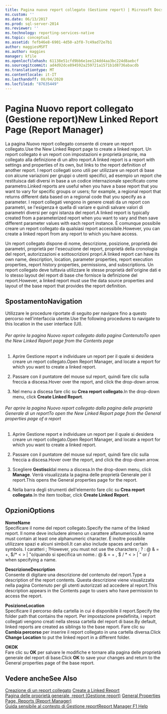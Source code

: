 ```yaml
---
title: Pagina nuovo report collegato (Gestione report) | Microsoft Docs
ms.custom: ''
ms.date: 06/13/2017
ms.prod: sql-server-2014
ms.reviewer: ''
ms.technology: reporting-services-native
ms.topic: conceptual
ms.assetid: fefb46e8-6901-4d50-a3f8-7c49ad72e7b1
author: maggiesMSFT
ms.author: maggies
manager: kfile
ms.openlocfilehash: 61138e51cfd9bb6e1ee124dd4aa3bc224d8aebcf
ms.sourcegitcommit: ad4d92dce894592a259721a1571b1d8736abacdb
ms.translationtype: MT
ms.contentlocale: it-IT
ms.lasthandoff: 08/04/2020
ms.locfileid: "87635449"
---
```

# <a name="new-linked-report-page-report-manager"></a><span data-ttu-id="e77f4-102">Pagina Nuovo report collegato (Gestione report)</span><span class="sxs-lookup"><span data-stu-id="e77f4-102">New Linked Report Page (Report Manager)</span></span>
  <span data-ttu-id="e77f4-103">La pagina Nuovo report collegato consente di creare un report collegato.</span><span class="sxs-lookup"><span data-stu-id="e77f4-103">Use the New Linked Report page to create a linked report.</span></span> <span data-ttu-id="e77f4-104">Un report collegato è un report con impostazioni e proprietà proprie, ma collegato alla definizione di un altro report.</span><span class="sxs-lookup"><span data-stu-id="e77f4-104">A linked report is a report with settings and properties of its own, but links to the report definition of another report.</span></span> <span data-ttu-id="e77f4-105">I report collegati sono utili per utilizzare un report di base con alcune variazioni per gruppi o utenti specifici, ad esempio un report che restituisca dati diversi in base a un codice internazionale specificato come parametro.</span><span class="sxs-lookup"><span data-stu-id="e77f4-105">Linked reports are useful when you have a base report that you want to vary for specific groups or users; for example, a regional report that returns different data based on a regional code that you specify as a parameter.</span></span> <span data-ttu-id="e77f4-106">I report collegati vengono in genere creati da un report con parametri, se l'esigenza è quella di variare e quindi salvare valori di parametri diversi per ogni istanza del report.</span><span class="sxs-lookup"><span data-stu-id="e77f4-106">A linked report is typically created from a parameterized report when you want to vary and then save different parameter values with each report instance.</span></span> <span data-ttu-id="e77f4-107">È comunque possibile creare un report collegato da qualsiasi report accessibile.</span><span class="sxs-lookup"><span data-stu-id="e77f4-107">However, you can create a linked report from any report to which you have access.</span></span>  
  
 <span data-ttu-id="e77f4-108">Un report collegato dispone di nome, descrizione, posizione, proprietà dei parametri, proprietà per l'esecuzione del report, proprietà della cronologia del report, autorizzazioni e sottoscrizioni propri.</span><span class="sxs-lookup"><span data-stu-id="e77f4-108">A linked report can have its own name, description, location, parameter properties, report execution properties, report history properties, permissions, and subscriptions.</span></span> <span data-ttu-id="e77f4-109">Un report collegato deve tuttavia utilizzare le stesse proprietà dell'origine dati e lo stesso layout del report di base che fornisce la definizione del report.</span><span class="sxs-lookup"><span data-stu-id="e77f4-109">However, a linked report must use the data source properties and layout of the base report that provides the report definition.</span></span>  
  
## <a name="navigation"></a><span data-ttu-id="e77f4-110">Spostamento</span><span class="sxs-lookup"><span data-stu-id="e77f4-110">Navigation</span></span>  
 <span data-ttu-id="e77f4-111">Utilizzare le procedure riportate di seguito per navigare fino a questo percorso nell'interfaccia utente.</span><span class="sxs-lookup"><span data-stu-id="e77f4-111">Use the following procedures to navigate to this location in the user interface (UI).</span></span>  
  
###### <a name="to-open-the-new-linked-report-page-from-the-contents-page"></a><span data-ttu-id="e77f4-112">Per aprire la pagina Nuovo report collegato dalla pagina Contenuto</span><span class="sxs-lookup"><span data-stu-id="e77f4-112">To open the New Linked Report page from the Contents page</span></span>  
  
1.  <span data-ttu-id="e77f4-113">Aprire Gestione report e individuare un report per il quale si desidera creare un report collegato.</span><span class="sxs-lookup"><span data-stu-id="e77f4-113">Open Report Manager, and locate a report for which you want to create a linked report.</span></span>  
  
2.  <span data-ttu-id="e77f4-114">Passare con il puntatore del mouse sul report, quindi fare clic sulla freccia a discesa.</span><span class="sxs-lookup"><span data-stu-id="e77f4-114">Hover over the report, and click the drop-down arrow.</span></span>  
  
3.  <span data-ttu-id="e77f4-115">Nel menu a discesa fare clic su **Crea report collegato**.</span><span class="sxs-lookup"><span data-stu-id="e77f4-115">In the drop-down menu, click **Create Linked Report**.</span></span>  
  
###### <a name="to-open-the-new-linked-report-page-from-the-general-properties-page-of-a-report"></a><span data-ttu-id="e77f4-116">Per aprire la pagina Nuovo report collegato dalla pagina delle proprietà Generale di un report</span><span class="sxs-lookup"><span data-stu-id="e77f4-116">To open the New Linked Report page from the General properties page of a report</span></span>  
  
1.  <span data-ttu-id="e77f4-117">Aprire Gestione report e individuare un report per il quale si desidera creare un report collegato.</span><span class="sxs-lookup"><span data-stu-id="e77f4-117">Open Report Manager, and locate a report for which you want to create a linked report.</span></span>  
  
2.  <span data-ttu-id="e77f4-118">Passare con il puntatore del mouse sul report, quindi fare clic sulla freccia a discesa.</span><span class="sxs-lookup"><span data-stu-id="e77f4-118">Hover over the report, and click the drop-down arrow.</span></span>  
  
3.  <span data-ttu-id="e77f4-119">Scegliere **Gestisci**dal menu a discesa.</span><span class="sxs-lookup"><span data-stu-id="e77f4-119">In the drop-down menu, click **Manage**.</span></span> <span data-ttu-id="e77f4-120">Verrà visualizzata la pagina delle proprietà Generale per il report.</span><span class="sxs-lookup"><span data-stu-id="e77f4-120">This opens the General properties page for the report.</span></span>  
  
4.  <span data-ttu-id="e77f4-121">Nella barra degli strumenti dell'elemento fare clic su **Crea report collegato**.</span><span class="sxs-lookup"><span data-stu-id="e77f4-121">In the item toolbar, click **Create Linked Report**.</span></span>  
  
## <a name="options"></a><span data-ttu-id="e77f4-122">Opzioni</span><span class="sxs-lookup"><span data-stu-id="e77f4-122">Options</span></span>  
 <span data-ttu-id="e77f4-123">**Nome**</span><span class="sxs-lookup"><span data-stu-id="e77f4-123">**Name**</span></span>  
 <span data-ttu-id="e77f4-124">Specificare il nome del report collegato.</span><span class="sxs-lookup"><span data-stu-id="e77f4-124">Specify the name of the linked report.</span></span> <span data-ttu-id="e77f4-125">Il nome deve includere almeno un carattere alfanumerico.</span><span class="sxs-lookup"><span data-stu-id="e77f4-125">A name must contain at least one alphanumeric character.</span></span> <span data-ttu-id="e77f4-126">È inoltre possibile utilizzare spazi e alcuni simboli.</span><span class="sxs-lookup"><span data-stu-id="e77f4-126">It can also include spaces and certain symbols.</span></span> <span data-ttu-id="e77f4-127">I caratteri ; ?</span><span class="sxs-lookup"><span data-stu-id="e77f4-127">However, you must not use the characters ; ?</span></span> <span data-ttu-id="e77f4-128">: \@ & = +, $/\* \< > | "o/quando si specifica un nome.</span><span class="sxs-lookup"><span data-stu-id="e77f4-128">: \@ & = + , $ / \* \< > | " or / when specifying a name.</span></span>  
  
 <span data-ttu-id="e77f4-129">**Descrizione**</span><span class="sxs-lookup"><span data-stu-id="e77f4-129">**Description**</span></span>  
 <span data-ttu-id="e77f4-130">Consente di digitare una descrizione del contenuto del report.</span><span class="sxs-lookup"><span data-stu-id="e77f4-130">Type a description of the report contents.</span></span> <span data-ttu-id="e77f4-131">Questa descrizione viene visualizzata nella pagina Contenuto per gli utenti autorizzati ad accedere al report.</span><span class="sxs-lookup"><span data-stu-id="e77f4-131">This description appears in the Contents page to users who have permission to access the report.</span></span>  
  
 <span data-ttu-id="e77f4-132">**Posizione**</span><span class="sxs-lookup"><span data-stu-id="e77f4-132">**Location**</span></span>  
 <span data-ttu-id="e77f4-133">Specificare il percorso della cartella in cui è disponibile il report.</span><span class="sxs-lookup"><span data-stu-id="e77f4-133">Specify the folder path that contains the report.</span></span> <span data-ttu-id="e77f4-134">Per impostazione predefinita, i report collegati vengono creati nella stessa cartella del report di base.</span><span class="sxs-lookup"><span data-stu-id="e77f4-134">By default, linked reports are created as siblings to the base report.</span></span> <span data-ttu-id="e77f4-135">Fare clic su **Cambia percorso** per inserire il report collegato in una cartella diversa.</span><span class="sxs-lookup"><span data-stu-id="e77f4-135">Click **Change Location** to put the linked report in a different folder.</span></span>  
  
 <span data-ttu-id="e77f4-136">**OK**</span><span class="sxs-lookup"><span data-stu-id="e77f4-136">**OK**</span></span>  
 <span data-ttu-id="e77f4-137">Fare clic su **OK** per salvare le modifiche e tornare alla pagina delle proprietà generale del report di base.</span><span class="sxs-lookup"><span data-stu-id="e77f4-137">Click **OK** to save your changes and return to the General properties page of the base report.</span></span>  
  
## <a name="see-also"></a><span data-ttu-id="e77f4-138">Vedere anche</span><span class="sxs-lookup"><span data-stu-id="e77f4-138">See Also</span></span>  
 <span data-ttu-id="e77f4-139">[Creazione di un report collegato](reports/create-a-linked-report.md) </span><span class="sxs-lookup"><span data-stu-id="e77f4-139">[Create a Linked Report](reports/create-a-linked-report.md) </span></span>  
 <span data-ttu-id="e77f4-140">[Pagina delle proprietà generale, report &#40;Gestione report&#41;](../../2014/reporting-services/general-properties-page-reports-report-manager.md) </span><span class="sxs-lookup"><span data-stu-id="e77f4-140">[General Properties Page, Reports &#40;Report Manager&#41;](../../2014/reporting-services/general-properties-page-reports-report-manager.md) </span></span>  
 [<span data-ttu-id="e77f4-141">Guida sensibile al contesto di Gestione report</span><span class="sxs-lookup"><span data-stu-id="e77f4-141">Report Manager F1 Help</span></span>](../../2014/reporting-services/report-manager-f1-help.md)  
  
  
